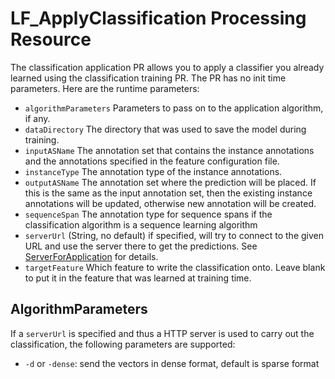 # LF_ApplyClassification Processing Resource

The classification application PR allows you to apply a classifier you already learned using the classification training PR. The PR has no init time parameters. Here are the runtime parameters:

* `algorithmParameters` Parameters to pass on to the application algorithm, if any.
* `dataDirectory` The directory that was used to save the model during training.
* `inputASName` The annotation set that contains the instance annotations and the annotations specified in the feature configuration file.
* `instanceType` The annotation type of the instance annotations.
* `outputASName` The annotation set where the prediction will be placed. If this is the same as the input annotation set, then the existing instance annotations will be updated, otherwise new annotation will be created.
* `sequenceSpan` The annotation type for sequence spans if the classification algorithm is a sequence learning algorithm
* `serverUrl` (String, no default) if specified, will try to connect to the given URL and use the server there to get the predictions. See [ServerForApplication](ServerForApplication) for details.
* `targetFeature` Which feature to write the classification onto. Leave blank to put it in the feature that was learned at training time.

## AlgorithmParameters

If a `serverUrl` is specified and thus a HTTP server is used to carry out the classification, the following parameters are supported:
* `-d` or `-dense`: send the vectors in dense format, default is sparse format
